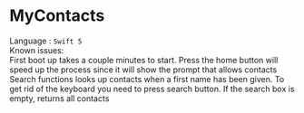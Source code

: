# MyContacts
Language : `Swift 5`  
Known issues:  
First boot up takes a couple minutes to start. Press the home button will speed up the process since it will show the prompt that allows contacts  
Search functions looks up contacts when a first name has been given. To get rid of the keyboard you need to press search button. If the search box is empty, returns all contacts
